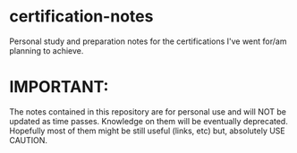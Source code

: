 # certification-notes
Personal study and preparation notes for the certifications I've went for/am planning to achieve.

# IMPORTANT:
The notes contained in this repository are for personal use and will NOT be updated as time passes. Knowledge on them will be eventually deprecated. Hopefully most of them might be still useful (links, etc) but, absolutely USE CAUTION.
